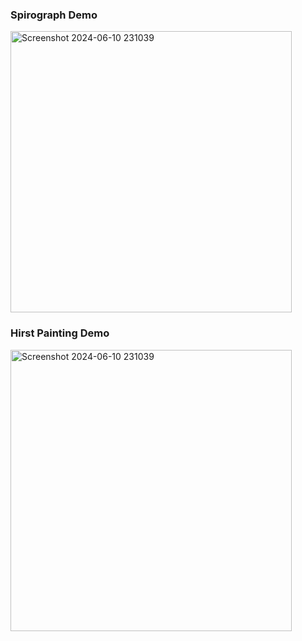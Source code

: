 ### Spirograph Demo

<img width="450" alt="Screenshot 2024-06-10 231039" src="https://github.com/jawadkhanpk/Turtle-Graphics-in-Python/assets/97012657/64e562b8-05d5-4a4b-9048-20f13ef02364">

### Hirst Painting Demo

<img width="450" alt="Screenshot 2024-06-10 231039" src=https://github.com/jawadkhanpk/Turtle-Graphics-in-Python/assets/97012657/33b9fe80-32be-439e-a84a-c4feb8bb7e30>
